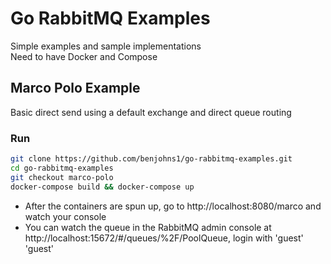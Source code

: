 # Go RabbitMQ Examples
Simple examples and sample implementations  
Need to have Docker and Compose
## Marco Polo Example
Basic direct send using a default exchange and direct queue routing
### Run
```sh
git clone https://github.com/benjohns1/go-rabbitmq-examples.git
cd go-rabbitmq-examples
git checkout marco-polo
docker-compose build && docker-compose up
```
 - After the containers are spun up, go to http://localhost:8080/marco and watch your console  
 - You can watch the queue in the RabbitMQ admin console at http://localhost:15672/#/queues/%2F/PoolQueue, login with 'guest' 'guest'
